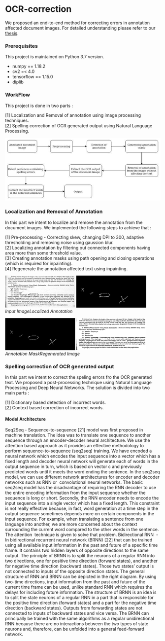 # OCR-correction
We proposed an end-to-end method for correcting errors in annotation affected document images. For detailed understanding please refer to our [thesis](Thesis.pdf).


### Prerequisites

This project is maintained on Python 3.7 version.

  - numpy == 1.18.2
  - cv2 =< 4.0 
  - tensorflow == 1.15.0
  - diplib


### WorkFlow

This project is done in two parts :                                                                                                            
                                                                                                                                                             
[1] Localization and Removal of annotation using image processing techniques.                    
[2] Spelling correction of OCR generated output using Natural Language Processing.     

<p align="center"> <img src="workflow.jpg"/> </p>


### Localization and Removal of Annotation

In this part we intent to localize and remove the annotation from the document images. We implemented the following steps to achieve that :      
                
[1] Pre-processing - Correcting skew, changing DPI to 300, adaptive thresholding and removing noise using gaussion blur.        
[2] Localizing annotation by filtering out connected components having area more than some threshold value.         
[3] Creating annotation masks using path opening and closing operations (which is required for inpainting).       
[4] Regenerate the annotation affected text using inpainting.
                                                                                                                                                        
                                                                                                                
<p align="left"> <img src="input-image.jpg" width="45%" height="50%"/> <img src="localized-annotaion.jpg" width="45%" height="50%"/> <br> <em>Input Image</em><em>Localized Annotation</em> </p>
<p align="left"> <img src="annotation-mask.jpg" width="45%" height="50%"/> <img src="regenerated-image.png" width="45%" height="50%"/> <br> <em>Annotation Mask</em><em>Regenerated Image</em> </p>



### Spelling correction of OCR generated output
                                                                                                                                  
In this part we intent to correct the speling errors fro the OCR generated text. We proposed a post-processing technique using Natural Language
Processing and Deep Neural Networks. The solution is divided into two main parts :                                                             
                                                                                                                                               
[1] Dictionary based detection of incorrect words.                                                                                                
[2] Context based correction of incorrect words.                                                                                                    


#### Model Architecture                                                                                                                                     
Seq2Seq​ - Sequence-to-sequence [21] model was first proposed in machine translation. The idea was to translate one sequence to another sequence through an encoder-decoder neural architecture. We use the attention based approach as it provides an effective methodology to perform sequence-to-sequence (seq2seq) training. We have encoded a neural network which encodes the input sequence into a vector which has a fixed length and decoder neural network will generate each of words in the output sequence in turn, which is based on vector c and previously predicted words until it meets the word ending the sentence. In the seq2seq model, we can use different network architectures for encoder and decoder networks such as RNN or ​ convolutional
neural networks.
The basic seq2seq model has the disadvantage of requiring the RNN decoder to use the entire encoding information from the input sequence whether the sequence is long or short. Secondly, the RNN encoder needs to encode the input sequence into a single vector which has a fixed   length. This constraint is not really effective because, in fact, word generation at a time step in the output sequence sometimes depends more on certain components in the input sequence. For example, when translating a sentence from one language into another, we are more concerned
about the context surrounding the current word compared to the other words in the sentence. The
attention ​ technique is given to solve that problem.
Bidirectional RNN ​ - In bidirectional recurrent neural network (BRNN) [22] that can be trained using all available input information in the past and future of a specific time frame. It contains two hidden layers of opposite directions to the same output. The principle of BRNN is to split the neurons of a regular RNN into two directions, one for positive time direction (forward states), and another for negative time direction (backward states). Those two states’ output is not connected to inputs of the opposite direction states. The general structure of RNN and BRNN can be depicted in the right diagram. By using two-time directions, input information from the past and future of the current time frame can be used, unlike standard RNN which requires the delays for including
future information.
The structure of BRNN is an idea is to split the state neurons of a regular RNN in a part that is responsible for the positive time direction (forward states) and a part for the negative time direction (backward states). Outputs from forwarding states are not connected to inputs of backward states and vice versa. The BRNN can principally be trained with the same algorithms as a regular unidirectional RNN because there are no interactions between the two types of state
neurons and, therefore, can be unfolded into a general feed-forward network.                                                                                                                             
                                                                                                                                 


